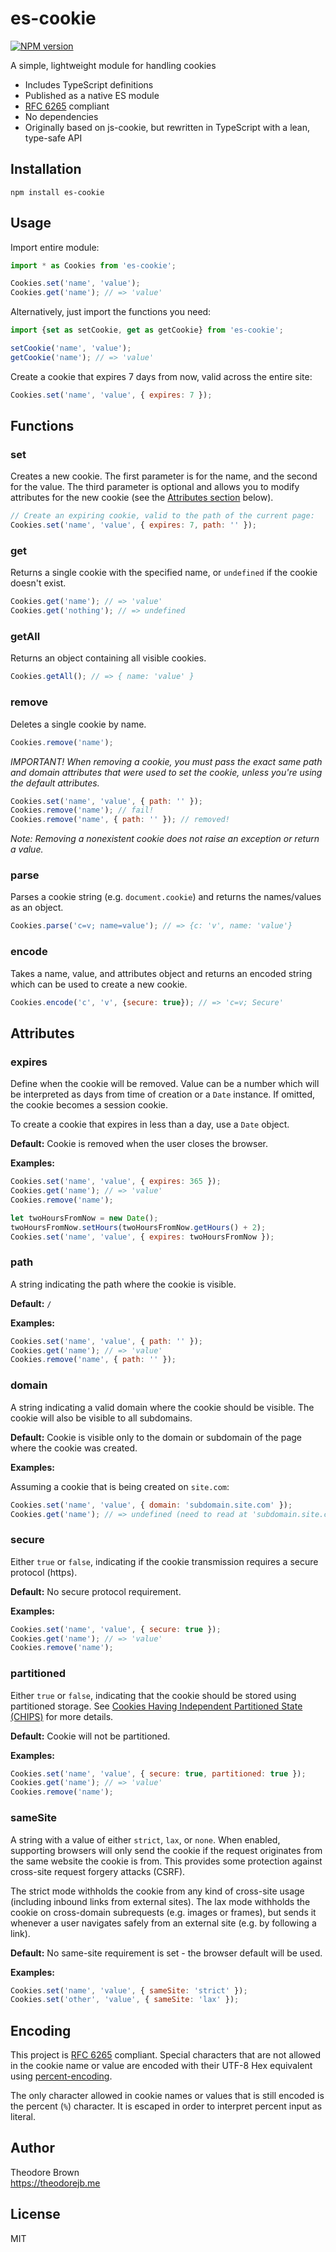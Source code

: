 # es-cookie
[![NPM version](https://img.shields.io/npm/v/es-cookie.svg)](https://www.npmjs.org/package/es-cookie)

A simple, lightweight module for handling cookies

* Includes TypeScript definitions
* Published as a native ES module
* [RFC 6265](https://tools.ietf.org/html/rfc6265) compliant
* No dependencies
* Originally based on js-cookie, but rewritten in TypeScript with a lean, type-safe API

## Installation

`npm install es-cookie`

## Usage

Import entire module:

```javascript
import * as Cookies from 'es-cookie';

Cookies.set('name', 'value');
Cookies.get('name'); // => 'value'
```

Alternatively, just import the functions you need:

```javascript
import {set as setCookie, get as getCookie} from 'es-cookie';

setCookie('name', 'value');
getCookie('name'); // => 'value'
```

Create a cookie that expires 7 days from now, valid across the entire site:

```javascript
Cookies.set('name', 'value', { expires: 7 });
```

## Functions

### set

Creates a new cookie. The first parameter is for the name, and the second
for the value. The third parameter is optional and allows you to modify
attributes for the new cookie (see the [Attributes section](#attributes) below).

```javascript
// Create an expiring cookie, valid to the path of the current page:
Cookies.set('name', 'value', { expires: 7, path: '' });
```

### get

Returns a single cookie with the specified name, or `undefined` if the cookie doesn't exist.

```javascript
Cookies.get('name'); // => 'value'
Cookies.get('nothing'); // => undefined
```

### getAll

Returns an object containing all visible cookies.

```javascript
Cookies.getAll(); // => { name: 'value' }
```

### remove

Deletes a single cookie by name.

```javascript
Cookies.remove('name');
```

*IMPORTANT! When removing a cookie, you must pass the exact same path and
domain attributes that were used to set the cookie, unless you're using
the default attributes.*

```javascript
Cookies.set('name', 'value', { path: '' });
Cookies.remove('name'); // fail!
Cookies.remove('name', { path: '' }); // removed!
```

*Note: Removing a nonexistent cookie does not raise an exception or return a value.*

### parse

Parses a cookie string (e.g. `document.cookie`) and returns the names/values as an object.

```javascript
Cookies.parse('c=v; name=value'); // => {c: 'v', name: 'value'}
```

### encode

Takes a name, value, and attributes object and returns an encoded string
which can be used to create a new cookie.

```javascript
Cookies.encode('c', 'v', {secure: true}); // => 'c=v; Secure'
```

## Attributes

### expires

Define when the cookie will be removed. Value can be a number which
will be interpreted as days from time of creation or a `Date` instance.
If omitted, the cookie becomes a session cookie.

To create a cookie that expires in less than a day, use a `Date` object.

**Default:** Cookie is removed when the user closes the browser.

**Examples:**

```javascript
Cookies.set('name', 'value', { expires: 365 });
Cookies.get('name'); // => 'value'
Cookies.remove('name');

let twoHoursFromNow = new Date();
twoHoursFromNow.setHours(twoHoursFromNow.getHours() + 2);
Cookies.set('name', 'value', { expires: twoHoursFromNow });
```

### path

A string indicating the path where the cookie is visible.

**Default:** `/`

**Examples:**

```javascript
Cookies.set('name', 'value', { path: '' });
Cookies.get('name'); // => 'value'
Cookies.remove('name', { path: '' });
```

### domain

A string indicating a valid domain where the cookie should be visible.
The cookie will also be visible to all subdomains.

**Default:** Cookie is visible only to the domain or subdomain of the page where the cookie was created.

**Examples:**

Assuming a cookie that is being created on `site.com`:

```javascript
Cookies.set('name', 'value', { domain: 'subdomain.site.com' });
Cookies.get('name'); // => undefined (need to read at 'subdomain.site.com')
```

### secure

Either `true` or `false`, indicating if the cookie transmission requires a secure protocol (https).

**Default:** No secure protocol requirement.

**Examples:**

```javascript
Cookies.set('name', 'value', { secure: true });
Cookies.get('name'); // => 'value'
Cookies.remove('name');
```

### partitioned

Either `true` or `false`, indicating that the cookie should be stored using partitioned storage. See [Cookies Having Independent Partitioned State (CHIPS)](https://developer.mozilla.org/en-US/docs/Web/Privacy/Privacy_sandbox/Partitioned_cookies) for more details.

**Default:** Cookie will not be partitioned.

**Examples:**

```javascript
Cookies.set('name', 'value', { secure: true, partitioned: true });
Cookies.get('name'); // => 'value'
Cookies.remove('name');
```

### sameSite

A string with a value of either `strict`, `lax`, or `none`. When enabled,
supporting browsers will only send the cookie if the request originates
from the same website the cookie is from. This provides some protection
against cross-site request forgery attacks (CSRF).

The strict mode withholds the cookie from any kind of cross-site usage
(including inbound links from external sites). The lax mode withholds the
cookie on cross-domain subrequests (e.g. images or frames), but sends it
whenever a user navigates safely from an external site (e.g. by following
a link).

**Default:** No same-site requirement is set - the browser default will be used.

**Examples:**

```javascript
Cookies.set('name', 'value', { sameSite: 'strict' });
Cookies.set('other', 'value', { sameSite: 'lax' });
```

## Encoding

This project is [RFC 6265](http://tools.ietf.org/html/rfc6265#section-4.1.1)
compliant. Special characters that are not allowed in the cookie name or
value are encoded with their UTF-8 Hex equivalent using
[percent-encoding](http://en.wikipedia.org/wiki/Percent-encoding).

The only character allowed in cookie names or values that is still encoded
is the percent (`%`) character. It is escaped in order to interpret
percent input as literal.

## Author

Theodore Brown  
<https://theodorejb.me>

## License

MIT
